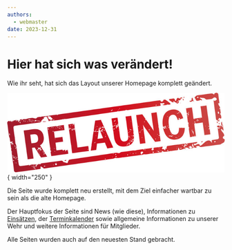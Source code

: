 ```yaml
---
authors: 
  - webmaster
date: 2023-12-31
---
```


# Hier hat sich was verändert!

Wie ihr seht, hat sich das Layout unserer Homepage komplett geändert.

![Relaunch](../assets/news/2023/relaunch.jpg){ width="250" }

Die Seite wurde komplett neu erstellt, mit dem Ziel einfacher wartbar zu sein als die alte Homepage.  

Der Hauptfokus der Seite sind News (wie diese), Informationen zu [Einsätzen](../Einsätze/Einsätze.md), der [Terminkalender](../Termine/Termine.md)
sowie allgemeine Informationen zu unserer Wehr und weitere Informationen für Mitglieder.

Alle Seiten wurden auch auf den neuesten Stand gebracht.

